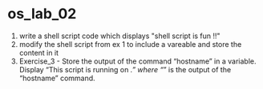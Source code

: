 # os_lab_02
1. write a shell script code which displays "shell script is fun !!"
2. modify the shell script from ex 1 to include a vareable and store the content in it 
3. Exercise_3 - Store the output of the command “hostname” in a variable. Display “This script is running on _.” where “_” is the output of the “hostname” command.
